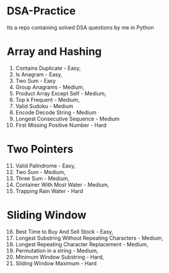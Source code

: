 # DSA-Practice
Its a repo containing solved DSA questions by me in Python

# Array and Hashing
1. Contains Duplicate - Easy,
2. Is Anagram - Easy,
3. Two Sum - Easy
4. Group Anagrams - Medium,
5. Product Array Except Self - Medium,
6. Top k Frequent - Medium,
7. Valid Sudoku - Medium
8. Encode Decode String - Medium
9. Longest Consecutive Sequence - Medium
10. First Missing Positive Number - Hard

# Two Pointers
11. Valid Palindrome - Easy,
12. Two Sum - Medium,
13. Three Sum - Medium,
14. Container With Most Water - Medium, 
15. Trapping Rain Water - Hard

# Sliding Window
16. Best Time to Buy And Sell Stock - Easy,
17. Longest Substring Without Repeating Characters - Medium,
18. Longest Repeating Character Replacement - Medium,
19. Permutation in a string - Medium,
20. Minimum Window Substring - Hard,
21. Sliding Window Maximum - Hard

